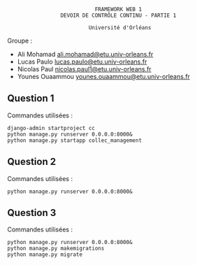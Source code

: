 
                                FRAMEWORK WEB 1
                     DEVOIR DE CONTRÔLE CONTINU - PARTIE 1
                     
                              Université d'Orléans


Groupe :

  * Ali Mohamad <ali.mohamad@etu.univ-orleans.fr>
  * Lucas Paulo <lucas.paulo@etu.univ-orleans.fr>
  * Nicolas Paul <nicolas.paul1@etu.univ-orleans.fr>
  * Younes Ouaammou <younes.ouaammou@etu.univ-orleans.fr>


Question 1
----------

Commandes utilisées :

    django-admin startproject cc
    python manage.py runserver 0.0.0.0:8000&
    python manage.py startapp collec_management


Question 2
----------

Commandes utilisées :

    python manage.py runserver 0.0.0.0:8000&


Question 3
----------

Commandes utilisées :

    python manage.py runserver 0.0.0.0:8000&
    python manage.py makemigrations
    python manage.py migrate
